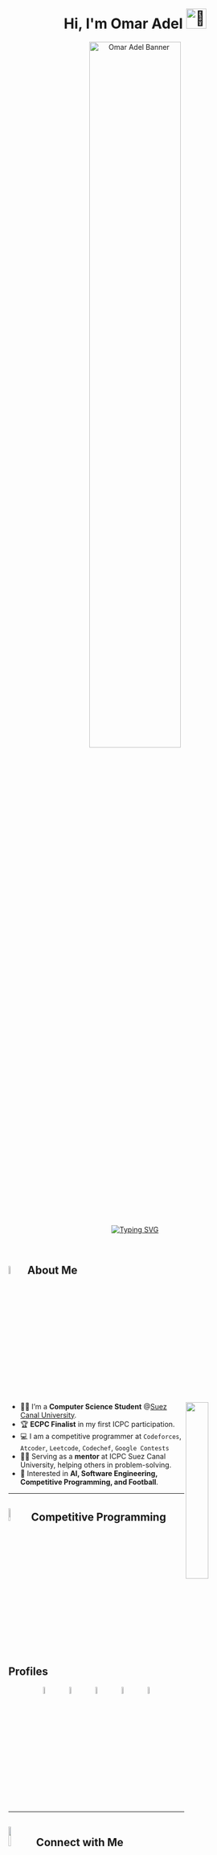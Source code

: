 <h1 align="center">
  Hi, I'm Omar Adel
  <img src="https://media.giphy.com/media/hvRJCLFzcasrR4ia7z/giphy.gif" width="40px" alt="👋"/>
</h1>

<p align="center">
  <img src="https://i.postimg.cc/NMqm4Ln2/Omar-Adel-8-25-2025-2.png" width="60%" alt="Omar Adel Banner"/>
</p>



<p align="center">
  <a href="https://git.io/typing-svg">
    <img src="https://readme-typing-svg.demolab.com?font=Fira+Code&size=28&pause=1000&color=D2A306&center=true&vCenter=true&random=false&width=800&lines=CS+Student+@+Suez+Canal+University;ECPC+Finalist+%F0%9F%8F%86" alt="Typing SVG" />
  </a>
</p>



<br>

## <img src="https://i.pinimg.com/originals/3f/7e/4e/3f7e4eff7c96e9fe4b8b4b1ff3f7bdb5.gif" width=6.5%> About Me  

<img align="right" src="https://github.com/7oSkaaa/7oSkaaa/blob/main/Images/Right_Side.gif?raw=true" width=30%>

- 👨‍💻 I’m a **Computer Science Student** @[Suez Canal University](http://suez.edu.eg/ar/).  
- 🏆 **ECPC Finalist** in my first ICPC participation.  
- 💻 I am a competitive programmer at `Codeforces`, `Atcoder`, `Leetcode`, `Codechef`, `Google Contests`  
- 👨‍🏫 Serving as a **mentor** at ICPC Suez Canal University, helping others in problem-solving.  
- 🚀 Interested in **AI, Software Engineering, Competitive Programming, and  Football**.
  

---

## <img src="https://media4.giphy.com/media/dMLmQfCO7lCA2gX3tw/giphy.gif" width=8%> Competitive Programming Profiles  

<div align="center">
  <a href="https://codeforces.com/profile/mora1972"><img src="https://img.icons8.com/external-tal-revivo-shadow-tal-revivo/50/000000/external-codeforces-programming-competitions-and-contests-programming-community-logo-shadow-tal-revivo.png" width=6% alt="Codeforces"/></a>
  &emsp; 
  <a href="https://leetcode.com/u/OmarAdelll/"><img src="https://img.icons8.com/external-tal-revivo-shadow-tal-revivo/50/000000/external-level-up-your-coding-skills-and-quickly-land-a-job-logo-shadow-tal-revivo.png" width=6% alt="LeetCode"/></a>
  &emsp; 
  <a href="https://atcoder.jp/users/mora1972"><img src="https://i.ibb.co/Q9WSjDB/logo.png" width=6% alt="AtCoder"/></a>
  &emsp; 
  <a href="https://www.codechef.com/users/mora1972"><img src="https://img.icons8.com/color/50/000000/codechef.png" width=6% alt="CodeChef"/></a>
  &emsp; 
  <a href="https://icpc.global/private/person/1215831/ICPCID"><img src="https://i.ibb.co/6J0r7rW/Daco-5610880.png" width=6% alt="ICPC"/></a>
</div>

---

## <img src="https://github.com/7oSkaaa/7oSkaaa/blob/main/Images/Connect-with-me.gif?raw=true" width="10%"> Connect with Me  

<p align="center">
  <a href="mailto:OmarAdel.connect@gmail.com"><img src="https://img.shields.io/badge/Gmail-%23EA4335.svg?style=plastic&logo=gmail&logoColor=white"/></a>
  <a href="https://www.linkedin.com/in/omar4del"><img src="https://img.shields.io/badge/LinkedIn-%230A66C2.svg?style=plastic&logo=linkedin&logoColor=white"/></a>
  <a href="https://www.facebook.com/omar.adel.629232?locale=ar_AR"><img src="https://img.shields.io/badge/Facebook-%231877F2.svg?style=plastic&logo=facebook&logoColor=white"/></a>
  <a href="https://www.instagram.com/_.omar.adel._/"><img src="https://img.shields.io/badge/Instagram-%23E4405F.svg?style=plastic&logo=instagram&logoColor=white"/></a>
  <a href="https://github.com/OMar-Adelll"><img src="https://img.shields.io/badge/GitHub-%23181717.svg?style=plastic&logo=github&logoColor=white"/></a>
  <a href="https://www.youtube.com/@YOURCHANNEL"><img src="https://img.shields.io/badge/YouTube-%23FF0000.svg?style=plastic&logo=youtube&logoColor=white"/></a>
  <a href="https://x.com/omar4del"><img src="https://img.shields.io/badge/X-%23000000.svg?style=plastic&logo=x&logoColor=white"/></a>
</p>


---

## <img src="https://media2.giphy.com/media/QssGEmpkyEOhBCb7e1/giphy.gif?cid=ecf05e47a0n3gi1bfqntqmob8g9aid1oyj2wr3ds3mg700bl&rid=giphy.gif" width ="3%"> My Skills

### <img src = "https://github.com/7oSkaaa/7oSkaaa/blob/main/Images/Programming_Languages.gif?raw=true" width=5%> Programming languages

<p align="center"> 
  &emsp; 
  <a href="https://www.cprogramming.com/" target="_blank"> 
    <img alt="C" src="https://img.shields.io/badge/C%20-%232370ED.svg?style=plastic&logo=c&logoColor=white">
  </a> 
  &emsp;
  <a href="https://www.w3schools.com/cpp/" target="_blank"> 
    <img alt="C++" src="https://img.shields.io/badge/C++%20-%2300599C.svg?style=plastic&logo=c%2B%2B&logoColor=white">
  </a> 
  &emsp;
   <a href="https://www.python.org" target="_blank">
    <img alt="Python" src="https://img.shields.io/badge/Python%20-%2314354C.svg?style=plastic&logo=python&logoColor=white">
  </a>
</p>

### <img src = "https://github.com/7oSkaaa/7oSkaaa/blob/main/Images/Front_End.gif?raw=true" width=5%>  Frontend Development
<p align="center"> 
  &emsp; 
  <a href="https://www.w3.org/html/" target="_blank"> 
   <img alt="HTML" src="https://img.shields.io/badge/HTML5%20-%23E34F26.svg?style=plastic&logo=html5&logoColor=white">
  </a>   
  &emsp;
  <a href="https://www.w3schools.com/css/" target="_blank">
    <img alt="CSS" src="https://img.shields.io/badge/CSS%20-%231572B6.svg?style=plastic&logo=css3&logoColor=white">
  </a> 
</p>

 ### <img src = "https://github.com/7oSkaaa/7oSkaaa/blob/main/Images/Software_Tools.gif?raw=true" width=5%>  Software & Tools
 
<p align="center">
  &emsp;
    <a href="#"><img alt="Git" src="https://img.shields.io/badge/Git%20-%23F05033.svg?style=plastic&logo=git&logoColor=white"></a>
  &emsp;
    <a href="#"><img alt="GitHub" src="https://img.shields.io/badge/github-%23181717.svg?style=plastic&logo=github&logoColor=white"></a>
  &emsp;
    <a href="#"><img alt="Google Sheets" src="https://img.shields.io/badge/Google%20Sheets%20-%2334A853.svg?style=plastic&logo=google%20sheets&logoColor=white"></a>
 &emsp;
    <a href="#"><img alt="Stack Overflow" src="https://img.shields.io/badge/-Stack%20Overflow-FE7A16?style=plastic&logo=stack-overflow&logoColor=white"></a>
  &emsp;
    <a href="#"><img alt="Geekf For Geeks" src="https://img.shields.io/badge/geeksforgeeks-%230F9D58.svg?style=plastic&logo=geeksforgeeks&logoColor=white"></a>
</p>


 ### <img src = "https://github.com/7oSkaaa/7oSkaaa/blob/main/Images/CP_PS.gif?raw=true" width=5%> Competitive Programming & Problem Solving
 
<p align="center">
  &emsp;
    <a href="#"><img alt = "Codeforces" src="https://img.shields.io/badge/codeforces%20-%231F8ACB.svg?style=plastic&logo=codeforces&logoColor=white" /></a>	
  &emsp;
    <a href="#"><img alt = "Leetcode" src="https://img.shields.io/badge/leetcode%20-%23FFA116.svg?style=plastic&logo=leetcode&logoColor=black" /></a>
  &emsp;
    <a href="#"><img alt = "Huckerrank" src="https://img.shields.io/badge/hackerrank-%232EC866.svg?style=plastic&logo=hackerrank&logoColor=white" /></a>
  &emsp;
    <a href="#"><img alt = "CodeChef" src="https://img.shields.io/badge/codechef-%235B4638.svg?style=plastic&logo=codechef&logoColor=white" /></a>
  &emsp;
    <a href="#"><img alt = "Google" src="https://img.shields.io/badge/google-%234285F4.svg?style=plastic&logo=google&logoColor=white" /></a>
</p>

 ### <img src = "https://github.com/7oSkaaa/7oSkaaa/blob/main/Images/OS.gif?raw=true" width=5%>  Operating Systems
 
<p align="center">
  &emsp;
    <a href="#"><img src="https://img.shields.io/badge/Linux-FCC624?style=plastic&logo=linux&logoColor=black"></a>
  &emsp;
    <a href="#"><img src="https://img.shields.io/badge/Windows-0078D6?style=plastic&logo=windows&logoColor=white"></a>
</p>

<br> 

---


## <img src="https://media1.giphy.com/media/v1.Y2lkPTc5MGI3NjExYzFhYzJkMmQ2MWQ3ZGY3MDhjZTE3MDI2Mzk3NzE1OWQyZTRlMmYwMCZjdD1z/iY8CRBdQXODJSCERIr/giphy.gif" width=5% valign="bottom"> Github Stats	
</details>
	
<details><summary><h3> :open_file_folder: My Repositories </h3></summary>

----
	

</details>

</br></br>
